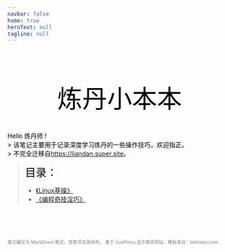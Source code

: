 ```yaml
---
navbar: false
home: true
heroText: null
tagline: null
---
```


<h1 style="color: black; text-align: center; font-family: 'mv boli'; font-size: 4em; font-weight: normal;">炼丹小本本</h1>

<font color=black>
Hello 炼丹师 !<br/>
> 该笔记主要用于记录深度学习炼丹的一些操作技巧，欢迎指正。<br/>
> 不完全迁移自<a href='https://liandan.super.site'>https://liandan.super.site</a>。
</font>

> <font color=black size=5> 目录：</font>
> - [《Linux基操》](basic_operations_of_linux/index.md)
> - [《编程奇技淫巧》](programming_magic/index.md)


<br/>
<br/>
<br/>


<font color=gray size=1>笔记编写为 MarkDown 格式，按章节目录排序。 基于 VuePress 显示静态网站，模板来自：leohsiao.com</font>